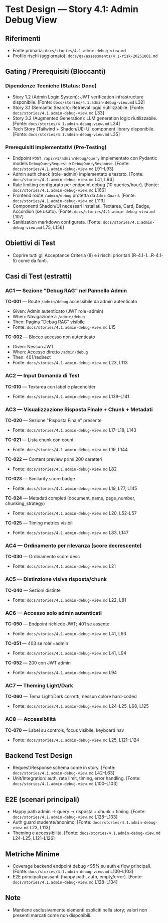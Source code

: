 # Test Design — Story 4.1: Admin Debug View

## Riferimenti

- Fonte primaria: `docs/stories/4.1.admin-debug-view.md`
- Profilo rischi (aggiornato): `docs/qa/assessments/4.1-risk-20251001.md`

## Gating / Prerequisiti (Bloccanti)

### Dipendenze Tecniche (Status: Done)
- Story 1.2 (Admin Login System): JWT verification infrastructure disponibile. [Fonte: `docs/stories/4.1.admin-debug-view.md` L32]
- Story 3.1 (Semantic Search): Retrieval logic riutilizzabile. [Fonte: `docs/stories/4.1.admin-debug-view.md` L33]
- Story 3.2 (Augmented Generation): LLM generation logic riutilizzabile. [Fonte: `docs/stories/4.1.admin-debug-view.md` L34]
- Tech Story (Tailwind + Shadcn/UI): UI component library disponibile. [Fonte: `docs/stories/4.1.admin-debug-view.md` L35]

### Prerequisiti Implementativi (Pre-Testing)
- Endpoint `POST /api/v1/admin/debug/query` implementato con Pydantic models `DebugQueryRequest` e `DebugQueryResponse`. [Fonte: `docs/stories/4.1.admin-debug-view.md` L91–L93]
- Admin auth check (role=admin) implementato e testato. [Fonte: `docs/stories/4.1.admin-debug-view.md` L41, L94]
- Rate limiting configurato per endpoint debug (10 queries/hour). [Fonte: `docs/stories/4.1.admin-debug-view.md` L166]
- Frontend route `/admin/debug` protetta da `AdminGuard`. [Fonte: `docs/stories/4.1.admin-debug-view.md` L113]
- Componenti Shadcn/UI necessari installati: Textarea, Card, Badge, Accordion (se usato). [Fonte: `docs/stories/4.1.admin-debug-view.md` L107]
- Sanitization markdown configurata. [Fonte: `docs/stories/4.1.admin-debug-view.md` L75, L156]

## Obiettivi di Test

- Coprire tutti gli Acceptance Criteria (8) e i rischi prioritari (R-4.1-1…R-4.1-5) come da fonti.

## Casi di Test (estratti)

### AC1 — Sezione "Debug RAG" nel Pannello Admin

**TC-001** — Route `/admin/debug` accessibile da admin autenticato
- Given: Admin autenticato (JWT role=admin)
- When: Navigazione a `/admin/debug`
- Then: Pagina "Debug RAG" visibile
- Fonte: `docs/stories/4.1.admin-debug-view.md` L15

**TC-002** — Blocco accesso non autenticato
- Given: Nessun JWT
- When: Accesso diretto `/admin/debug`
- Then: 401/redirect
- Fonte: `docs/stories/4.1.admin-debug-view.md` L23, L113

### AC2 — Input Domanda di Test

**TC-010** — Textarea con label e placeholder
- Fonte: `docs/stories/4.1.admin-debug-view.md` L139–L141

### AC3 — Visualizzazione Risposta Finale + Chunk + Metadati

**TC-020** — Sezione "Risposta Finale" presente
- Fonte: `docs/stories/4.1.admin-debug-view.md` L17–L18, L143

**TC-021** — Lista chunk con count
- Fonte: `docs/stories/4.1.admin-debug-view.md` L19, L144

**TC-022** — Content preview primi 200 caratteri
- Fonte: `docs/stories/4.1.admin-debug-view.md` L82

**TC-023** — Similarity score badge
- Fonte: `docs/stories/4.1.admin-debug-view.md` L19, L77, L145

**TC-024** — Metadati completi (document_name, page_number, chunking_strategy)
- Fonte: `docs/stories/4.1.admin-debug-view.md` L20, L52–L57

**TC-025** — Timing metrics visibili
- Fonte: `docs/stories/4.1.admin-debug-view.md` L83, L147

### AC4 — Ordinamento per rilevanza (score decrescente)

**TC-030** — Ordinamento score desc
- Fonte: `docs/stories/4.1.admin-debug-view.md` L21

### AC5 — Distinzione visiva risposta/chunk

**TC-040** — Sezioni distinte
- Fonte: `docs/stories/4.1.admin-debug-view.md` L22, L81

### AC6 — Accesso solo admin autenticati

**TC-050** — Endpoint richiede JWT; 401 se assente
- Fonte: `docs/stories/4.1.admin-debug-view.md` L41, L93

**TC-051** — 403 se role!=admin
- Fonte: `docs/stories/4.1.admin-debug-view.md` L41, L94

**TC-052** — 200 con JWT admin
- Fonte: `docs/stories/4.1.admin-debug-view.md` L94

### AC7 — Theming Light/Dark

**TC-060** — Tema Light/Dark corretti; nessun colore hard-coded
- Fonte: `docs/stories/4.1.admin-debug-view.md` L24–L25, L68, L125

### AC8 — Accessibilità

**TC-070** — Label su controls, focus visibile, keyboard nav
- Fonte: `docs/stories/4.1.admin-debug-view.md` L25, L121–L124

## Backend Test Design

- Request/Response schema come in story. [Fonte: `docs/stories/4.1.admin-debug-view.md` L42–L63]
- Unit/Integration: auth, rate limit, timing, error handling. [Fonte: `docs/stories/4.1.admin-debug-view.md` L100–L103]

## E2E (scenari principali)

- Happy path admin → query → risposta + chunk + timing. [Fonte: `docs/stories/4.1.admin-debug-view.md` L128–L133]
- Auth guard studente/anonimo. [Fonte: `docs/stories/4.1.admin-debug-view.md` L23, L113]
- Theming e accessibilità. [Fonte: `docs/stories/4.1.admin-debug-view.md` L24–L25, L121–L126]

## Metriche Minime

- Coverage backend endpoint debug ≥95% su auth e flow principali. [Fonte: `docs/stories/4.1.admin-debug-view.md` L100–L103]
- E2E principali passanti (happy path, auth, empty/error). [Fonte: `docs/stories/4.1.admin-debug-view.md` L128–L134]

## Note

- Mantiene esclusivamente elementi espliciti nella story; valori non presenti marcati come non disponibili.
